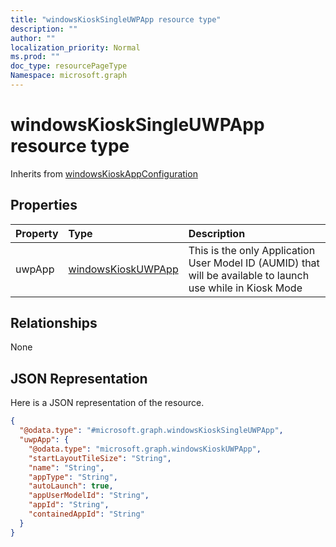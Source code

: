 ```yaml
---
title: "windowsKioskSingleUWPApp resource type"
description: ""
author: ""
localization_priority: Normal
ms.prod: ""
doc_type: resourcePageType
Namespace: microsoft.graph
---
```



# windowsKioskSingleUWPApp resource type




Inherits from [windowsKioskAppConfiguration](../resources/windowsKioskAppConfiguration.md)

## Properties
|Property|Type|Description|
|:---|:---|:---|
|uwpApp|[windowsKioskUWPApp](../resources/windowsKioskUWPApp.md)|This is the only Application User Model ID (AUMID) that will be available to launch use while in Kiosk Mode|

## Relationships
None

## JSON Representation
Here is a JSON representation of the resource.
<!-- {
  "blockType": "resource",
  "@odata.type": "microsoft.graph.windowsKioskSingleUWPApp"
}
-->
``` json
{
  "@odata.type": "#microsoft.graph.windowsKioskSingleUWPApp",
  "uwpApp": {
    "@odata.type": "microsoft.graph.windowsKioskUWPApp",
    "startLayoutTileSize": "String",
    "name": "String",
    "appType": "String",
    "autoLaunch": true,
    "appUserModelId": "String",
    "appId": "String",
    "containedAppId": "String"
  }
}
```

